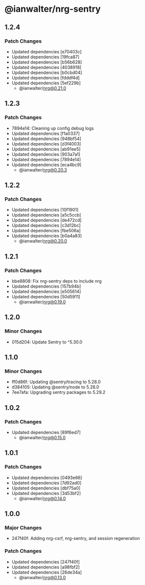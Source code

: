 # @ianwalter/nrg-sentry

## 1.2.4

### Patch Changes

- Updated dependencies [e70403c]
- Updated dependencies [19fca87]
- Updated dependencies [b56b628]
- Updated dependencies [4038918]
- Updated dependencies [b0cbd04]
- Updated dependencies [fdddf4d]
- Updated dependencies [5ef229b]
  - @ianwalter/nrg@0.21.0

## 1.2.3

### Patch Changes

- 7894e14: Cleaning up config debug logs
- Updated dependencies [f1a0337]
- Updated dependencies [948bf54]
- Updated dependencies [d3f4003]
- Updated dependencies [ab91ee5]
- Updated dependencies [903a7a1]
- Updated dependencies [7894e14]
- Updated dependencies [eca4bc9]
  - @ianwalter/nrg@0.20.3

## 1.2.2

### Patch Changes

- Updated dependencies [10f1901]
- Updated dependencies [a5c5ccb]
- Updated dependencies [de472cd]
- Updated dependencies [c3d12bc]
- Updated dependencies [fbe506a]
- Updated dependencies [b0a4a83]
  - @ianwalter/nrg@0.20.0

## 1.2.1

### Patch Changes

- bbe8808: Fix nrg-sentry deps to include nrg
- Updated dependencies [157b94b]
- Updated dependencies [e505614]
- Updated dependencies [50d5911]
  - @ianwalter/nrg@0.19.0

## 1.2.0

### Minor Changes

- 015d204: Update Sentry to ^5.30.0

## 1.1.0

### Minor Changes

- ff0d86f: Updating @sentry/tracing to 5.28.0
- d384105: Updating @sentry/node to 5.28.0
- 7ee7afa: Upgrading sentry packages to 5.29.2

## 1.0.2

### Patch Changes

- Updated dependencies [89f6ed7]
  - @ianwalter/nrg@0.15.0

## 1.0.1

### Patch Changes

- Updated dependencies [0493e66]
- Updated dependencies [7d92ad0]
- Updated dependencies [dbf75a0]
- Updated dependencies [3d53bf2]
  - @ianwalter/nrg@0.14.0

## 1.0.0

### Major Changes

- 247f40f: Adding nrg-csrf, nrg-sentry, and session regeneration

### Patch Changes

- Updated dependencies [247f40f]
- Updated dependencies [a98fbf2]
- Updated dependencies [26de34a]
  - @ianwalter/nrg@0.13.0
